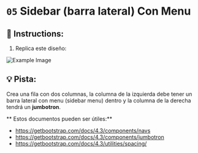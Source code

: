 # `05` Sidebar (barra lateral) Con Menu

## 📝 Instructions:

1. Replica este diseño:

![Example Image](https://github.com/4GeeksAcademy/bootstrap-exercises-tutorial/blob/master/.learn/assets/1509911882903_9a14b4fa806a07fbbff1abb2143b7799.png?raw=true)

## 💡 Pista:

Crea una fila con dos columnas, la columna de la izquierda debe tener un barra lateral con menu (sidebar menu) dentro y la columna de la derecha tendrá un **jumbotron**.


** Estos documentos pueden ser útiles:**

- https://getbootstrap.com/docs/4.3/components/navs
- https://getbootstrap.com/docs/4.3/components/jumbotron
- https://getbootstrap.com/docs/4.3/utilities/spacing/
